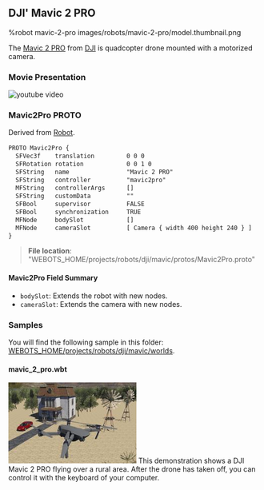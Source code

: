 ## DJI' Mavic 2 PRO

%robot mavic-2-pro images/robots/mavic-2-pro/model.thumbnail.png

The [Mavic 2 PRO](https://www.dji.com/ch/mavic-2) from [DJI](https://www.dji.com) is quadcopter drone mounted with a motorized camera.

### Movie Presentation

![youtube video](https://www.youtube.com/watch?v=-hJssj_Vcw8)

### Mavic2Pro PROTO

Derived from [Robot](../reference/robot.md).

```
PROTO Mavic2Pro {
  SFVec3f    translation         0 0 0
  SFRotation rotation            0 0 1 0
  SFString   name                "Mavic 2 PRO"
  SFString   controller          "mavic2pro"
  MFString   controllerArgs      []
  SFString   customData          ""
  SFBool     supervisor          FALSE
  SFBool     synchronization     TRUE
  MFNode     bodySlot            []
  MFNode     cameraSlot          [ Camera { width 400 height 240 } ]
}
```

> **File location**: "WEBOTS\_HOME/projects/robots/dji/mavic/protos/Mavic2Pro.proto"

#### Mavic2Pro Field Summary

- `bodySlot`: Extends the robot with new nodes.
- `cameraSlot`: Extends the camera with new nodes.

### Samples

You will find the following sample in this folder: [WEBOTS\_HOME/projects/robots/dji/mavic/worlds](https://github.com/omichel/webots/tree/released/projects/robots/dji/mavic/worlds).

#### mavic\_2\_pro.wbt

![mavic_2_pro.wbt.png](images/robots/mavic-2-pro/mavic_2_pro.wbt.thumbnail.jpg) This demonstration shows a DJI Mavic 2 PRO flying over a rural area.
After the drone has taken off, you can control it with the keyboard of your computer.
